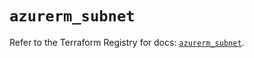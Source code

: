 # `azurerm_subnet`

Refer to the Terraform Registry for docs: [`azurerm_subnet`](https://registry.terraform.io/providers/hashicorp/azurerm/4.46.0/docs/resources/subnet).
